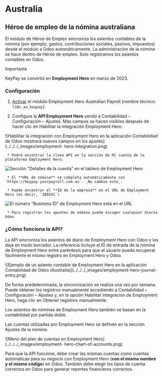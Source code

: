 # Australia

## Héroe de empleo de la nómina australiana

El módulo de Héroe de Empleo sincroniza los asientos contables de la nómina
(por ejemplo, gastos, contribuciones sociales, pasivos, impuestos) desde el
módulo a Odoo automáticamente. La administración de la nómina se hace dentro
de Héroe de empleo. Solo registramos los asientos contables en Odoo.

Importante

KeyPay se convirtió en **Employment Hero** en marzo de 2023.

### Configuración

  1. [Activar](../../general/apps_modules.html#general-install) el módulo Employment Hero Australian Payroll (nombre técnico: `l10n_au_keypay`).

  2. Configure la **API Employment Hero** yendo a Contabilidad ‣ Configuración ‣ Ajustes. Más campos se hacen visibles después de hacer clic en Habilitar la integración Employment Hero.

![Habilitar la integración con Employment Hero en la aplicación Contabilidad
de Odoo mostrará nuevos campos en los  ajustes](../../../_images/employment-
hero-integration.png)

     * Podrá encontrar la clave API en la sección de Mi cuenta de la plataforma Employment Hero.

![Sección "Detalles de la cuenta" en el tablero de Employment
Hero](../../../_images/employment-hero-myaccount.png)

     * El **URL de nómina** se completa automáticamente con `https://keypay.yourpayroll.com.au`. _No cambie esto_.

     * Puede encontrar el **ID de la empresa** en el URL de Employment Hero (es decir, `189241`)

![El número "Business ID" de Employment Hero está en el
URL](../../../_images/employment-hero-business-id.png)

     * Para registrar los apuntes de nómina puede escoger cualquier diario Odoo

### ¿Cómo funciona la API?

La API sincroniza los asientos de diario de Employment Hero con Odoo y los
deja en modo borrador. La referencia incluye el ID de entrada de la nómina de
Employment Hero entre paréntesis para que el usuario pueda recuperar
fácilmente el mismo registro en Employment Hero y Odoo.

![Ejemplo de un asiento contable de Employment Hero en la aplicación
Contabilidad de Odoo \(Australia\)](../../../_images/employment-hero-journal-
entry.png)

De forma predeterminada, la sincronización se realiza una vez por semana.
Puede obtener los registros manualmente accediendo a Contabilidad ‣
Configuración ‣ Ajustes y, en la opción Habilitar integración de Employment
Hero, haga clic en Obtener registros manualmente.

Los asientos de nóminas de Employment Hero también se basan en la contabilidad
por partida doble.

Las cuentas utilizadas por Employment Hero se definen en la sección Ajustes de
la nómina.

![Menú del plan de cuentas en Employment Hero](../../../_images/employment-
hero-chart-of-accounts.png)

Para que la API funcione, debe crear las mismas cuentas como cuentas
automáticas para su negocio con Employment Hero (**con el mismo nombre y el
mismo código**) en Odoo. También debe elegir los tipos de cuenta correctos en
Odoo para generar reportes financieros correctos.

